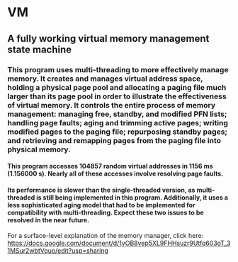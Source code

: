 # VM
## A fully working virtual memory management state machine
### This program uses multi-threading to more effectively manage memory. It creates and manages virtual address space, holding a physical page pool and allocating a paging file much larger than its page pool in order to illustrate the effectiveness of virtual memory. It controls the entire process of memory management: managing free, standby, and modified PFN lists; handling page faults; aging and trimming active pages; writing modified pages to the paging file; repurposing standby pages; and retrieving and remapping pages from the paging file into physical memory.

#### This program accesses 104857 random virtual addresses in 1156 ms (1.156000 s). Nearly all of these accesses involve resolving page faults.
#### Its performance is slower than the single-threaded version, as multi-threaded is still being implemented in this program. Additionally, it uses a less sophisticated aging model that had to be implemented for compatibility with multi-threading. Expect these two issues to be resolved in the near future.

For a surface-level explanation of the memory manager, click here: https://docs.google.com/document/d/1vOB8vep5XL9FHHsuzr9Utfq603oT_31MSur2wbtVquo/edit?usp=sharing
